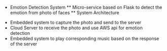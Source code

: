 * Emotion Detection System
** Micro-service based on Flask to detect the emotion from photo of faces
** System Architecture
- Embedded system to capture the photo and send to the server
- Cloud Server to receive the photo and use AWS api for emotion detection
- Embedded system to play corresponding music based on the response of the server
